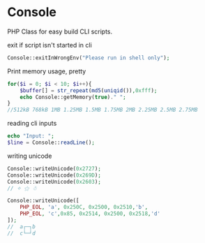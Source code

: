 Console
=======

PHP Class for easy build CLI scripts.

exit if script isn't started in cli
```php
Console::exitInWrongEnv("Please run in shell only");
```
Print memory usage, pretty
```php
for($i = 0; $i < 10; $i++){
    $buffer[] = str_repeat(md5(uniqid()),0xfff);
    echo Console::getMemory(true)." ";
}
//512kB 768kB 1MB 1.25MB 1.5MB 1.75MB 2MB 2.25MB 2.5MB 2.75MB
```
reading cli inputs
```php
echo "Input: ";
$line = Console::readLine();
```
writing unicode
```php
Console::writeUnicode(0x2727);
Console::writeUnicode(0x269D);
Console::writeUnicode(0x2603);
// ✧ ⚝ ☃

Console::writeUnicode([
    PHP_EOL, 'a', 0x250C, 0x2500, 0x2510,'b',
    PHP_EOL, 'c',0x85, 0x2514, 0x2500, 0x2518,'d'
]);
//  a┌─┐b
//  c└─┘d
```
